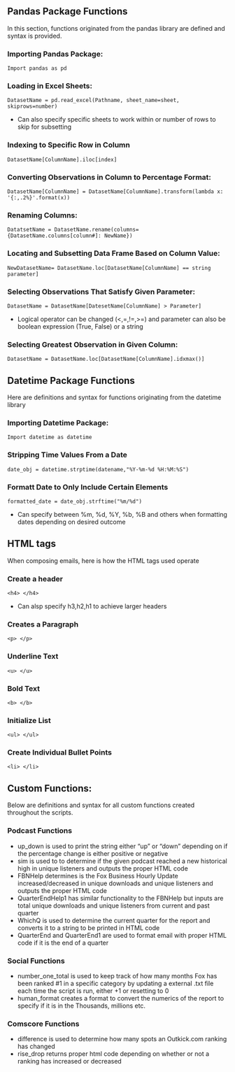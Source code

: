 ## Pandas Package Functions
In this section, functions originated from the pandas library are defined and syntax is provided.

### Importing Pandas Package:
```Import pandas as pd```

### Loading in Excel Sheets:
```DatasetName = pd.read_excel(Pathname, sheet_name=sheet, skiprows=number)```
- Can also specify specific sheets to work within or number of rows to skip for subsetting 

### Indexing to Specific Row in Column
```DatasetName[ColumnName].iloc[index]```

### Converting Observations in Column to Percentage Format:
```DatasetName[ColumnName] = DatasetName[ColumnName].transform(lambda x: '{:,.2%}'.format(x))```

### Renaming Columns:
```DatatsetName = DatasetName.rename(columns={DatasetName.columns[column#]: NewName})```

### Locating and Subsetting Data Frame Based on Column Value:
```NewDatasetName= DatasetName.loc[DatasetName[ColumnName] == string parameter]```

### Selecting Observations That Satisfy Given Parameter:
```DatasetName = DatasetName[DatesetName[ColumnName] > Parameter]```
- Logical operator can be changed (<,=,!=,>=) and parameter can also be boolean expression (True, False) or a string

### Selecting Greatest Observation in Given Column:
```DatasetName = DatasetName.loc[DatasetName[ColumnName].idxmax()]```


## Datetime Package Functions
Here are definitions and syntax for functions originating from the datetime library

### Importing Datetime Package:
```Import datetime as datetime```

### Stripping Time Values From a Date
```date_obj = datetime.strptime(datename,"%Y-%m-%d %H:%M:%S")```

### Formatt Date to Only Include Certain Elements
```formatted_date = date_obj.strftime("%m/%d")```
- Can specify between %m, %d, %Y, %b, %B and others when formatting dates depending on desired outcome


## HTML tags
When composing emails, here is how the HTML tags used operate

### Create a header
```<h4> </h4>```
- Can alsp specify h3,h2,h1 to achieve larger headers

### Creates a Paragraph
```<p> </p>```

### Underline Text
```<u> </u>```

### Bold Text
```<b> </b>```

### Initialize List
```<ul> </ul>```

### Create Individual Bullet Points
```<li> </li>```


## Custom Functions:
Below are definitions and syntax for all custom functions created throughout the scripts.

### Podcast Functions
- up_down is used to print the string either “up” or “down” depending on if the percentage change is either positive or negative
- sim is used to to determine if the given podcast reached a new historical high in unique listeners and outputs the proper HTML code
- FBNHelp determines is the Fox Business Hourly Update increased/decreased in unique downloads and unique listeners and outputs the proper HTML code
- QuarterEndHelp1 has similar functionality to the FBNHelp but inputs are total unique downloads and unique listeners from current and past quarter
- WhichQ is used to determine the current quarter for the report and converts it to a string to be printed in HTML code
- QuarterEnd and QuarterEnd1 are used to format email with proper HTML code if it is the end of a quarter

### Social Functions
- number_one_total is used to keep track of how many months Fox has been ranked #1 in a specific category by updating a external .txt file each time the script is run, either +1 or resetting to 0
- human_format creates a format to convert the numerics of the report to specify if it is in the Thousands, millions etc.

### Comscore Functions
- difference is used to determine how many spots an Outkick.com ranking has changed
- rise_drop returns proper html code depending on whether or not a ranking has increased or decreased








